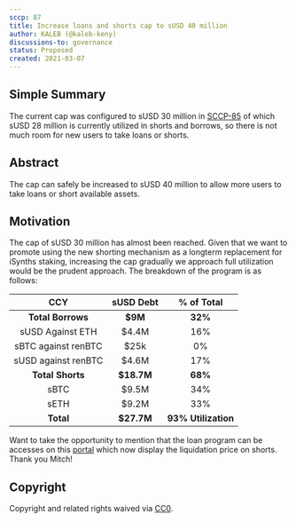 ```yaml
---
sccp: 87
title: Increase loans and shorts cap to sUSD 40 million
author: KALEB (@kaleb-keny)
discussions-to: governance
status: Proposed
created: 2021-03-07
---
```


<!--You can leave these HTML comments in your merged SCCP and delete the visible duplicate text guides, they will not appear and may be helpful to refer to if you edit it again. This is the suggested template for new SCCPs. Note that an SCCP number will be assigned by an editor. When opening a pull request to submit your SCCP, please use an abbreviated title in the filename, `sccp-draft_title_abbrev.md`. The title should be 44 characters or less.-->

## Simple Summary

<!--"If you can't explain it simply, you don't understand it well enough." Provide a simplified and layman-accessible explanation of the SCCP.-->

The current cap was configured to sUSD 30 million in [SCCP-85](https://sips.synthetix.io/SCCP/sccp-85) of which sUSD 28 million is currently utilized in shorts and borrows, so there is not much room for new users to take loans or shorts.

## Abstract

<!--A short (~200 word) description of the variable change proposed.-->

The cap can safely be increased to sUSD 40 million to allow more users to take loans or short available assets.

## Motivation

<!--The motivation is critical for SCCPs that want to update variables within Synthetix. It should clearly explain why the existing variable is not incentive aligned. SCCP submissions without sufficient motivation may be rejected outright.-->

The cap of sUSD 30 million has almost been reached. Given that we want to promote using the new shorting mechanism as a longterm replacement for iSynths staking, increasing the cap gradually we approach full utilization would be the prudent approach.
The breakdown of the program is as follows:

| CCY 	| sUSD Debt 	| % of Total 	|
|:-:	|:-:	|:-:	|
| **Total Borrows** 	| **$9M** 	| **32%** 	|
| sUSD Against ETH 	| $4.4M 	| 16% 	|
| sBTC against renBTC 	| $25k 	| 0% 	|
| sUSD against renBTC 	| $4.6M 	| 17% 	|
| **Total Shorts** 	| **$18.7M** 	| **68%** 	|
| sBTC 	| $9.5M 	| 34% 	|
| sETH 	| $9.2M 	| 33% 	|
| **Total** 	| **$27.7M** 	| **93% Utilization** 	|


Want to take the opportunity to mention that the loan program can be accesses on this [portal](https://synthetix.surge.sh/) which now display the liquidation price on shorts. Thank you Mitch!

## Copyright

Copyright and related rights waived via [CC0](https://creativecommons.org/publicdomain/zero/1.0/).
